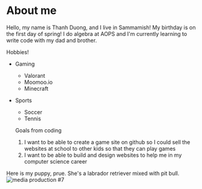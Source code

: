 <!-- Headings -->
# About me

Hello, my name is Thanh Duong, and I live in Sammamish! My birthday is on the first day of spring!  I do algebra at AOPS and I'm currently learning to write code with my dad and brother.

Hobbies!
* Gaming
     * Valorant
     * Moomoo.io
     * Minecraft
* Sports
     * Soccer
     * Tennis
 

  Goals from coding

  1. I want to be able to create a game site on github so I could sell the websites at school to other kids so that they can play games
  2. I want to be able to build and design websites to help me in my computer science career



Here is my puppy, prue. She's a labrador retriever mixed with pit bull.
![media production #7](https://github.com/tqnos/my-pages/assets/154554881/8bbbedc1-d68a-4f78-8b6c-d9740535b1cf)

